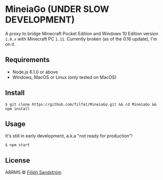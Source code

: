 # MineiaGo (UNDER SLOW DEVELOPMENT)

A proxy to bridge Minecraft Pocket Edition and Windows 10 Edition version ```1.0.x``` with Minecraft PC ```1.11```.
Currently broken (as of the 0.16 update), I'm on it.

## Requirements
* Node.js 6.1.0 or above
* Windows, MacOS or Linux (only tested on MacOS)

## Install
```
$ git clone https://github.com/filfat/MineiaGo.git && cd MineiaGo && npm install
```

## Usage
It's still in early development, a.k.a "not ready for production"!
```
$ npm start
```

## License
ABRMS © [Filiph Sandström](https://www.filiphsandstrom.com)
